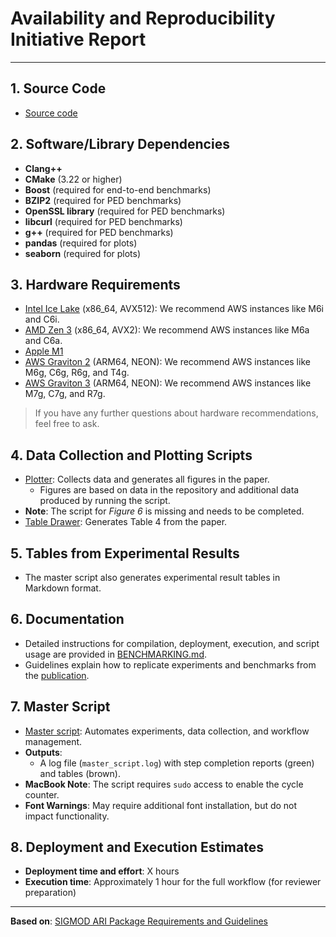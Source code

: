 # Availability and Reproducibility Initiative Report

---

## 1. Source Code
- [Source code](/publication/source_code)

## 2. Software/Library Dependencies
- **Clang++**
- **CMake** (3.22 or higher)
- **Boost** (required for end-to-end benchmarks)
- **BZIP2** (required for PED benchmarks)
- **OpenSSL library** (required for PED benchmarks)
- **libcurl** (required for PED benchmarks)
- **g++** (required for PED benchmarks)
- **pandas** (required for plots)
- **seaborn** (required for plots)

## 3. Hardware Requirements
- [Intel Ice Lake](https://en.wikipedia.org/wiki/Ice_Lake_(microprocessor)) (x86_64, AVX512): We recommend AWS instances like M6i and C6i.
- [AMD Zen 3](https://en.wikipedia.org/wiki/Zen_3) (x86_64, AVX2): We recommend AWS instances like M6a and C6a.
- [Apple M1](https://en.wikipedia.org/wiki/Apple_M1)
- [AWS Graviton 2](https://en.wikipedia.org/wiki/AWS_Graviton) (ARM64, NEON): We recommend AWS instances like M6g, C6g, R6g, and T4g.
- [AWS Graviton 3](https://en.wikipedia.org/wiki/AWS_Graviton) (ARM64, NEON): We recommend AWS instances like M7g, C7g, and R7g.

> If you have any further questions about hardware recommendations, feel free to ask.

## 4. Data Collection and Plotting Scripts
- [Plotter](/publication/plotter): Collects data and generates all figures in the paper.
  - Figures are based on data in the repository and additional data produced by running the script.
- **Note**: The script for *Figure 6* is missing and needs to be completed.
- [Table Drawer](/publication/master_script/draw_table_4.py): Generates Table 4 from the paper.

## 5. Tables from Experimental Results
- The master script also generates experimental result tables in Markdown format.

## 6. Documentation
- Detailed instructions for compilation, deployment, execution, and script usage are provided in [BENCHMARKING.md](/BENCHMARKING.md).
- Guidelines explain how to replicate experiments and benchmarks from the [publication](https://dl.acm.org/doi/pdf/10.1145/3626717).

## 7. Master Script
- [Master script](/publication/master_script/master_script.sh): Automates experiments, data collection, and workflow management.
- **Outputs**:
  - A log file (`master_script.log`) with step completion reports (green) and tables (brown).
- **MacBook Note**: The script requires `sudo` access to enable the cycle counter.
- **Font Warnings**: May require additional font installation, but do not impact functionality.

## 8. Deployment and Execution Estimates
- **Deployment time and effort**: X hours
- **Execution time**: Approximately 1 hour for the full workflow (for reviewer preparation)

---

**Based on**: [SIGMOD ARΙ Package Requirements and Guidelines](https://docs.google.com/document/d/1_pheZ2p9Nc8qhtcOpNINm7AxFpPpkpC1n60jJdyr-uk/export?format=pdf&attachment=false)
